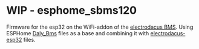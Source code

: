 # WIP - esphome_sbms120

Firmware for the esp32 on the WiFi-addon of the [electrodacus BMS](http://www.electrodacus.com/). 
Using ESPHome [Daly_Bms](https://esphome.io/components/sensor/daly_bms.html) files as a base and combining it with [electrodacus-esp32](https://github.com/armageddon421/electrodacus-esp32.git) files.
